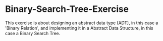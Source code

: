 # Binary-Search-Tree-Exercise
This exercise is about designing an abstract data type (ADT), in this case a 'Binary Relation', and implementing it in a Abstract Data Structure, in this case a Binary Search Tree.

